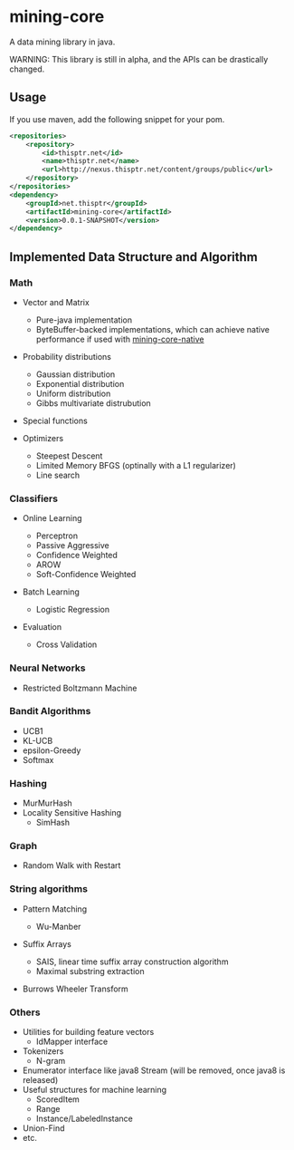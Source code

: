 mining-core
===========

A data mining library in java.

WARNING: This library is still in alpha, and the APIs can be drastically changed.

Usage
-----

If you use maven, add the following snippet for your pom.
```xml
<repositories>
	<repository>
		<id>thisptr.net</id>
		<name>thisptr.net</name>
		<url>http://nexus.thisptr.net/content/groups/public</url>
	</repository>
</repositories>
<dependency>
	<groupId>net.thisptr</groupId>
	<artifactId>mining-core</artifactId>
	<version>0.0.1-SNAPSHOT</version>
</dependency>
```

Implemented Data Structure and Algorithm
----------------------------------------

### Math

- Vector and Matrix
  - Pure-java implementation
  - ByteBuffer-backed implementations, which can achieve native performance if used with [mining-core-native](https://github.com/eiiches/mining-core-native)

- Probability distributions
  - Gaussian distribution
  - Exponential distribution
  - Uniform distribution
  - Gibbs multivariate distrubution

- Special functions

- Optimizers
  - Steepest Descent
  - Limited Memory BFGS (optinally with a L1 regularizer)
  - Line search

### Classifiers

- Online Learning
  - Perceptron
  - Passive Aggressive
  - Confidence Weighted
  - AROW
  - Soft-Confidence Weighted

- Batch Learning
  - Logistic Regression

- Evaluation
  - Cross Validation

### Neural Networks

- Restricted Boltzmann Machine

### Bandit Algorithms

- UCB1
- KL-UCB
- epsilon-Greedy
- Softmax

### Hashing

- MurMurHash
- Locality Sensitive Hashing
  - SimHash

### Graph

- Random Walk with Restart

### String algorithms

- Pattern Matching
  - Wu-Manber

- Suffix Arrays
  - SAIS, linear time suffix array construction algorithm
  - Maximal substring extraction

- Burrows Wheeler Transform

### Others

- Utilities for building feature vectors
  - IdMapper<T> interface
- Tokenizers
  - N-gram
- Enumerator interface like java8 Stream (will be removed, once java8 is released)
- Useful structures for machine learning
  - ScoredItem
  - Range
  - Instance/LabeledInstance
- Union-Find
- etc.


